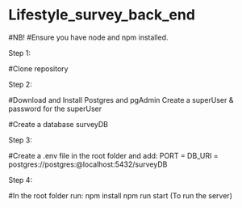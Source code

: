 # Lifestyle_survey_back_end

#NB! #Ensure you have node and npm installed.

Step 1:

#Clone repository

Step 2:

#Download and Install Postgres and pgAdmin Create a superUser & password for the superUser

#Create a database surveyDB

Step 3:

#Create a .env file in the root folder and add: PORT = DB_URI = postgres://postgres:@localhost:5432/surveyDB

Step 4:

#In the root folder run: npm install npm run start (To run the server)
